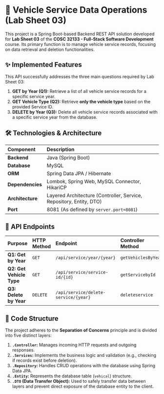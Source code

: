 # 🚗 Vehicle Service Data Operations (Lab Sheet 03)

This project is a Spring Boot-based Backend REST API solution developed for **Lab Sheet 03** of the **COSC 32133 - Full-Stack Software Development** course. Its primary function is to manage vehicle service records, focusing on data retrieval and deletion functionalities.

## ✨ Implemented Features

This API successfully addresses the three main questions required by Lab Sheet 03:

1.  **GET by Year (Q1):** Retrieve a list of all vehicle service records for a specific service year.
2.  **GET Vehicle Type (Q2):** Retrieve **only the vehicle type** based on the provided Service ID.
3.  **DELETE by Year (Q3):** Delete all vehicle service records associated with a specific service year from the database.

## 🛠️ Technologies & Architecture

| Component | Description |
| :--- | :--- |
| **Backend** | Java (Spring Boot) |
| **Database** | MySQL |
| **ORM** | Spring Data JPA / Hibernate |
| **Dependencies** | Lombok, Spring Web, MySQL Connector, HikariCP |
| **Architecture** | Layered Architecture (Controller, Service, Repository, Entity, DTO) |
| **Port** | 8081 (As defined by `server.port=8081`) |

## 🚀 API Endpoints

| Purpose | HTTP Method | Endpoint | Controller Method |
| :--- | :--- | :--- | :--- |
| **Q1: Get by Year** | `GET` | `/api/service/year/{year}` | `getVehiclesByYear` |
| **Q2: Get Vehicle Type** | `GET` | `/api/service/service-id/{id}` | `getServicebyId` |
| **Q3: Delete by Year** | `DELETE` | `/api/service/delete-service/{year}` | `deleteservice` |

## 📂 Code Structure

The project adheres to the **Separation of Concerns** principle and is divided into five distinct layers:

1.  **`.Controller`:** Manages incoming HTTP requests and outgoing responses.
2.  **`.Services`:** Implements the business logic and validation (e.g., checking if records exist before deletion).
3.  **`.Repository`:** Handles CRUD operations with the database using Spring Data JPA.
4.  **`.Entity`:** Represents the database table (`vehical`) structure.
5.  **`.DTO` (Data Transfer Object):** Used to safely transfer data between layers and prevent direct exposure of the database entity to the client.
